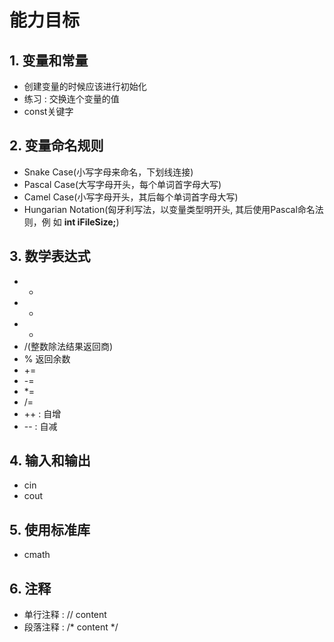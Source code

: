 # 能力目标
## 1. 变量和常量
- 创建变量的时候应该进行初始化
- 练习 : 交换连个变量的值
- const关键字
## 2. 变量命名规则
- Snake Case(小写字母来命名，下划线连接)
- Pascal Case(大写字母开头，每个单词首字母大写)
- Camel Case(小写字母开头，其后每个单词首字母大写)
- Hungarian Notation(匈牙利写法，以变量类型明开头, 其后使用Pascal命名法则，例
如 **int iFileSize;**)
## 3. 数学表达式
- +
- -
- *
- /(整数除法结果返回商)
- % 返回余数
- +=
- -=
- *=
- /=
- ++ : 自增
- \-- : 自减
## 4. 输入和输出
- cin
- cout
## 5. 使用标准库
- cmath
## 6. 注释
- 单行注释 : // content
- 段落注释 : /* content */